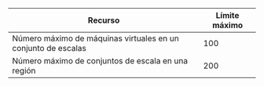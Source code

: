 | Recurso | Límite máximo |
| --- | --- |
| Número máximo de máquinas virtuales en un conjunto de escalas |100 |
| Número máximo de conjuntos de escala en una región |200 |



<!--HONumber=Nov16_HO3-->


